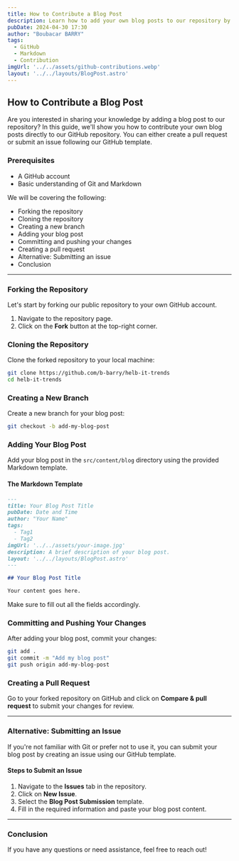 ```yaml
---
title: How to Contribute a Blog Post
description: Learn how to add your own blog posts to our repository by creating a pull request or submitting an issue using our GitHub template.
pubDate: 2024-04-30 17:30
author: "Boubacar BARRY"
tags:
  - GitHub
  - Markdown
  - Contribution
imgUrl: '../../assets/github-contributions.webp'
layout: '../../layouts/BlogPost.astro'
---
```


## How to Contribute a Blog Post

Are you interested in sharing your knowledge by adding a blog post to our repository? In this guide, we'll show you how to contribute your own blog posts directly to our GitHub repository. You can either create a pull request or submit an issue following our GitHub template.

### Prerequisites

- A GitHub account
- Basic understanding of Git and Markdown

We will be covering the following:

- Forking the repository
- Cloning the repository
- Creating a new branch
- Adding your blog post
- Committing and pushing your changes
- Creating a pull request
- Alternative: Submitting an issue
- Conclusion

---

### Forking the Repository

Let's start by forking our public repository to your own GitHub account.

1. Navigate to the repository page.
2. Click on the **Fork** button at the top-right corner.

### Cloning the Repository

Clone the forked repository to your local machine:

```bash
git clone https://github.com/b-barry/helb-it-trends
cd helb-it-trends
```

### Creating a New Branch

Create a new branch for your blog post:

```bash
git checkout -b add-my-blog-post
```

### Adding Your Blog Post

Add your blog post in the `src/content/blog` directory using the provided Markdown template.

#### The Markdown Template

```markdown
---
title: Your Blog Post Title
pubDate: Date and Time
author: "Your Name"
tags:
  - Tag1
  - Tag2
imgUrl: '../../assets/your-image.jpg'
description: A brief description of your blog post.
layout: '../../layouts/BlogPost.astro'
---

## Your Blog Post Title

Your content goes here.
```

Make sure to fill out all the fields accordingly.

### Committing and Pushing Your Changes

After adding your blog post, commit your changes:

```bash
git add .
git commit -m "Add my blog post"
git push origin add-my-blog-post
```

### Creating a Pull Request

Go to your forked repository on GitHub and click on **Compare & pull request** to submit your changes for review.

---

### Alternative: Submitting an Issue

If you're not familiar with Git or prefer not to use it, you can submit your blog post by creating an issue using our GitHub template.

#### Steps to Submit an Issue

1. Navigate to the **Issues** tab in the repository.
2. Click on **New Issue**.
3. Select the **Blog Post Submission** template.
4. Fill in the required information and paste your blog post content.

---

### Conclusion

If you have any questions or need assistance, feel free to reach out!
